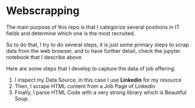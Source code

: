 # Webscrapping
The main purpose of this repo is that I categorize several positions in IT fields and determine which one is the most recruited. 

So to do that, I try to do several steps, it is just some primary steps to scrap data from the web browser, and to have further detail, check the jupyter notebook that I describe above

Here are some steps that I develop to capture the data of job offering: 
1. I inspect my Data Source, in this case I use **Linkedin** for my resource
2. Then, I scrape HTML content from a Job Page of Linkedin
3. Finally, I parse HTML Code with a very strong library which is Beautiful Soup.

